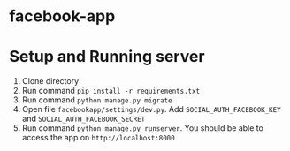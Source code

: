 # facebook-app
# Setup and Running server
1. Clone directory
2. Run command `pip install -r requirements.txt`
4. Run command `python manage.py migrate`
5. Open file `facebookapp/settings/dev.py`. Add `SOCIAL_AUTH_FACEBOOK_KEY` and `SOCIAL_AUTH_FACEBOOK_SECRET`
6. Run command `python manage.py runserver`. You should be able to access the app on `http://localhost:8000`
